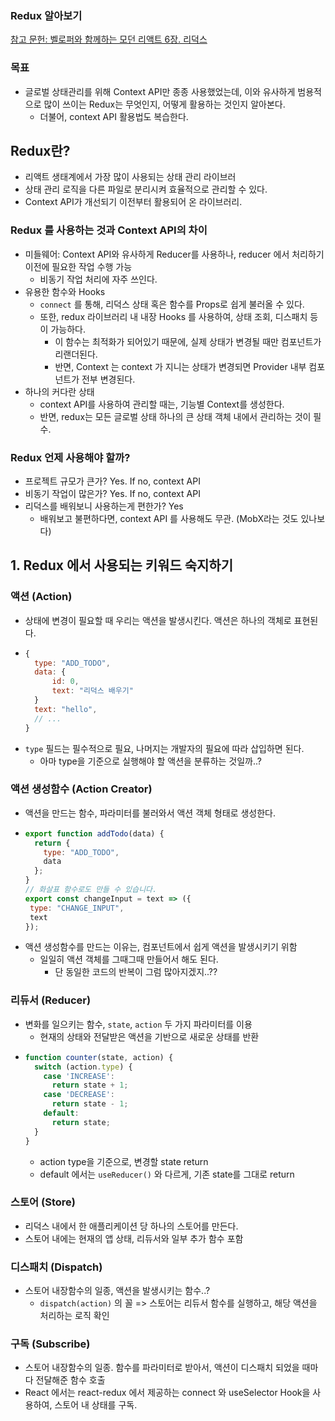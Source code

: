 ### Redux 알아보기

[참고 문헌: 벨로퍼와 함께하는 모던 리액트 6장. 리덕스](https://react.vlpt.us/redux/)
### 목표
* 글로벌 상태관리를 위해 Context API만 종종 사용했었는데, 이와 유사하게 범용적으로 많이 쓰이는 Redux는 무엇인지, 어떻게 활용하는 것인지 알아본다.
  * 더불어, context API 활용법도 복습한다.

## Redux란?
* 리액트 생태계에서 가장 많이 사용되는 상태 관리 라이브러
* 상태 관리 로직을 다른 파일로 분리시켜 효율적으로 관리할 수 있다.
* Context API가 개선되기 이전부터 활용되어 온 라이브러리.

### Redux 를 사용하는 것과 Context API의 차이
* 미들웨어: Context API와 유사하게 Reducer를 사용하나, reducer 에서 처리하기 이전에 필요한 작업 수행 가능
  * 비동기 작업 처리에 자주 쓰인다.
* 유용한 함수와 Hooks
  * `connect` 를 통해, 리덕스 상태 혹은 함수를 Props로 쉽게 불러올 수 있다.
  * 또한, redux 라이브러리 내 내장 Hooks 를 사용하여, 상태 조회, 디스패치 등이 가능하다.
    * 이 함수는 최적화가 되어있기 때문에, 실제 상태가 변경될 때만 컴포넌트가 리랜더된다.
    * 반면, Context 는 context 가 지니는 상태가 변경되면 Provider 내부 컴포넌트가 전부 변경된다. 
* 하나의 커다란 상태
  * context API를 사용하여 관리할 때는, 기능별 Context를 생성한다.
  * 반면, redux는 모든 글로벌 상태 하나의 큰 상태 객체 내에서 관리하는 것이 필수.

### Redux 언제 사용해야 할까?
  * 프로젝트 규모가 큰가? Yes. If no, context API
  * 비동기 작업이 많은가? Yes. If no, context API
  * 리덕스를 배워보니 사용하는게 편한가? Yes
    * 배워보고 불편하다면, context API 를 사용해도 무관. (MobX라는 것도 있나보다)

## 1. Redux 에서 사용되는 키워드 숙지하기

### 액션 (Action)
* 상태에 변경이 필요할 때 우리는 액션을 발생시킨다. 액션은 하나의 객체로 표현된다.
* ```javascript
  {
    type: "ADD_TODO",
    data: {
        id: 0,
        text: "리덕스 배우기"
    }
    text: "hello",
    // ...
  }
  ```
* `type` 필드는 필수적으로 필요, 나머지는 개발자의 필요에 따라 삽입하면 된다.
  * 아마 type을 기준으로 실행해야 할 액션을 분류하는 것일까..?
  
### 액션 생성함수 (Action Creator)
* 액션을 만드는 함수, 파라미터를 불러와서 액션 객체 형태로 생성한다.
* ```javascript
  export function addTodo(data) {
    return {
      type: "ADD_TODO",
      data
    };
  }
  // 화살표 함수로도 만들 수 있습니다.
  export const changeInput = text => ({
   type: "CHANGE_INPUT",
   text
  });
  ```
* 액션 생성함수를 만드는 이유는, 컴포넌트에서 쉽게 액션을 발생시키기 위함
  * 일일히 액션 객체를 그때그때 만들어서 해도 된다.
    * 단 동일한 코드의 반복이 그럼 많아지겠지..??

### 리듀서 (Reducer)
* 변화를 일으키는 함수, `state`, `action` 두 가지 파라미터를 이용
  * 현재의 상태와 전달받은 액션을 기반으로 새로운 상태를 반환
* ```javascript
  function counter(state, action) {
    switch (action.type) {
      case 'INCREASE':
        return state + 1;
      case 'DECREASE':
        return state - 1;
      default:
        return state;
    }
  }
  ```
  * action type을 기준으로, 변경할 state return
  * default 에서는 `useReducer()` 와 다르게, 기존 state를 그대로 return

### 스토어 (Store)
* 리덕스 내에서 한 애플리케이션 당 하나의 스토어를 만든다.
* 스토어 내에는 현재의 앱 상태, 리듀서와 일부 추가 함수 포함

### 디스패치 (Dispatch)
* 스토어 내장함수의 일종, 액션을 발생시키는 함수..?
  * `dispatch(action)` 의 꼴 => 스토어는 리듀서 함수를 실행하고, 해당 액션을 처리하는 로직 확인

### 구독 (Subscribe)
* 스토어 내장함수의 일종. 함수를 파라미터로 받아서, 액션이 디스패치 되었을 때마다 전달해준 함수 호출
* React 에서는 react-redux 에서 제공하는 connect 와 useSelector Hook을 사용하여, 스토어 내 상태를 구독.
